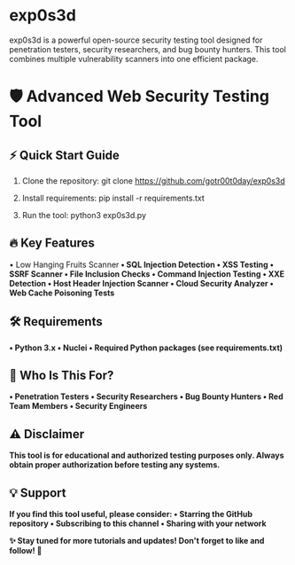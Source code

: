 # exp0s3d
exp0s3d is a powerful open-source security testing tool designed for penetration testers, security researchers, and bug bounty hunters. This tool combines multiple vulnerability scanners into one efficient package.

🛡️ Advanced Web Security Testing Tool
==================================================

⚡ Quick Start Guide
------------------
1. Clone the repository:
   git clone https://github.com/gotr00t0day/exp0s3d

2. Install requirements:
   pip install -r requirements.txt

3. Run the tool:
   python3 exp0s3d.py

🔥 Key Features
-------------
• Low Hanging Fruits Scanner<b>
• SQL Injection Detection
• XSS Testing
• SSRF Scanner
• File Inclusion Checks
• Command Injection Testing
• XXE Detection
• Host Header Injection Scanner
• Cloud Security Analyzer
• Web Cache Poisoning Tests

🛠️ Requirements
-------------
• Python 3.x
• Nuclei
• Required Python packages (see requirements.txt)

🎯 Who Is This For?
----------------
• Penetration Testers
• Security Researchers
• Bug Bounty Hunters
• Red Team Members
• Security Engineers

⚠️ Disclaimer
-----------
This tool is for educational and authorized testing purposes only. Always obtain proper authorization before testing any systems.

💡 Support
--------
If you find this tool useful, please consider:
• Starring the GitHub repository
• Subscribing to this channel
• Sharing with your network

✨ Stay tuned for more tutorials and updates! Don't forget to like and follow! 🔔
